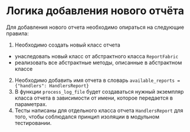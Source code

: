 # Логика добавления нового отчёта

Для добавления нового отчета необходимо опираться на следующие правила:
1. Необходимо создать новый класс отчета
- унаследовать новый класс от абстрактного класса ```ReportFabric```
- реализовать все абстрактные методы, описанные в абстрактном классе
2. Необходимо добавить имя отчета в словарь ```available_reports = {"handlers": HandlersReport}```
3. В функции ```process_log_file``` будет создаваться нужный экземпляр класса отчета в зависимости от имени, которое передается в параметрах.
4. Тесты написаны для отдельного класса отчета ```HandlersReport``` для того, чтобы соблюдался принцип изоляции в модульном тестировании.